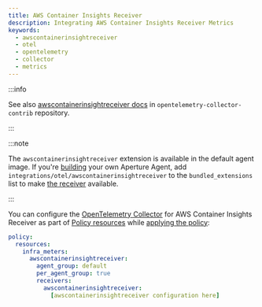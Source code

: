 ```yaml
---
title: AWS Container Insights Receiver
description: Integrating AWS Container Insights Receiver Metrics
keywords:
  - awscontainerinsightreceiver
  - otel
  - opentelemetry
  - collector
  - metrics
---
```


:::info

See also [awscontainerinsightreceiver docs][receiver] in
`opentelemetry-collector-contrib` repository.

:::

:::note

The `awscontainerinsightreceiver` extension is available in the default agent
image. If you're [building][build] your own Aperture Agent, add
`integrations/otel/awscontainerinsightreceiver` to the `bundled_extensions` list
to make [the receiver][receiver] available.

:::

You can configure the [OpenTelemetry Collector][opentelemetry-collector] for AWS
Container Insights Receiver as part of [Policy resources][policy-resources]
while [applying the policy][applying-policy]:

```yaml
policy:
  resources:
    infra_meters:
      awscontainerinsightreceiver:
        agent_group: default
        per_agent_group: true
        receivers:
          awscontainerinsightreceiver:
            [awscontainerinsightreceiver configuration here]
```

[build]: /reference/aperturectl/build/agent/agent.md
[receiver]:
  https://github.com/open-telemetry/opentelemetry-collector-contrib/tree/main/receiver/awscontainerinsightreceiver
[opentelemetry-collector]: /reference/configuration/spec.md#telemetry-collector
[applying-policy]: /use-cases/use-cases.md
[policy-resources]: /reference/configuration/spec.md#resources
